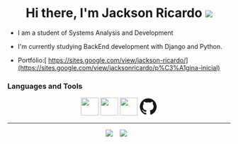 <h1 align="center"> Hi there, I'm Jackson Ricardo <img src="https://media.giphy.com/media/hvRJCLFzcasrR4ia7z/giphy.gif" width="30px"> </h1>

- I am a student of Systems Analysis and Development
- I'm currently studying BackEnd development with Django and Python.

- Portfólio:[ https://sites.google.com/view/jackson-ricardo/](https://sites.google.com/view/jacksonricardo/p%C3%A1gina-inicial)


<!---
JacksonRicardo/JacksonRicardo is a ✨ special ✨ repository because its `README.md` (this file) appears on your GitHub profile.
You can click the Preview link to take a look at your changes.
--->

### Languages and Tools 
<p align="center">
    <img src="https://cdn.jsdelivr.net/gh/devicons/devicon/icons/python/python-original.svg"  width="40" height="40" />
    <img src="https://cdn.jsdelivr.net/gh/devicons/devicon/icons/django/django-plain.svg"  width="40" height="40" />
    <img src="https://cdn.jsdelivr.net/gh/devicons/devicon/icons/git/git-original.svg" width="40" height="40"/>
    <a href="https://github.com/" target="_blank" rel="noreferrer"><img src="https://raw.githubusercontent.com/devicons/devicon/master/icons/github/github-original.svg" width="40" height="40" alt="GitHub" /></a></p>
   <hr>
</p>

<!--<hr>-->

<div> 
   <p align="center">
     <a href = "mailto:jackson.r@escolar.ifrn.edu.br"><img src="https://img.shields.io/badge/-Gmail-%23333?style=for-the-badge&logo=gmail&logoColor=red" target="_blank"></a>&nbsp;&nbsp;&nbsp;
    <a href="https://www.linkedin.com/in/jackson-r-1910021b2/" target="_blank"><img src="https://img.shields.io/badge/-LinkedIn-%230077B5?style=for-the-badge&logo=linkedin&logoColor=white" target="_blank"></a></a>&nbsp;&nbsp;&nbsp;
   </p>
</div>


